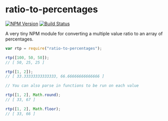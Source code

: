 # ratio-to-percentages

[![NPM Version](https://img.shields.io/npm/v/ratio-to-percentages.svg)](https://www.npmjs.com/package/ratio-to-percentages)
[![Build Status](https://travis-ci.org/montyanderson/ratio-to-percentages.svg)](https://travis-ci.org/montyanderson/ratio-to-percentages)

A very tiny NPM module for converting a multiple value ratio to an array of percentages.

``` javascript
var rtp = require("ratio-to-percentages");

rtp([100, 50, 50]);
// [ 50, 25, 25 ]

rtp([1, 2]);
// [ 33.33333333333333, 66.66666666666666 ]

// You can also parse in functions to be run on each value

rtp([1, 2], Math.round);
// [ 33, 67 ]

rtp([1, 2], Math.floor);
// [ 33, 66 ]

```
